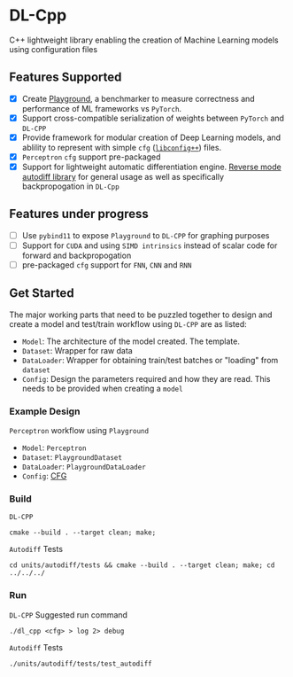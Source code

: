 # DL-Cpp

C++ lightweight library enabling the creation of Machine Learning models using configuration files

## Features Supported
- [x] Create [Playground](./playground), a benchmarker to measure correctness and performance of ML frameworks vs `PyTorch`.
- [x] Support cross-compatible serialization of weights between `PyTorch` and `DL-CPP`
- [x] Provide framework for modular creation of Deep Learning models, and ablility to represent with simple `cfg` ([`libconfig++`](https://github.com/hyperrealm/libconfig)) files.
- [x] `Perceptron` `cfg` support pre-packaged
- [x] Support for lightweight automatic differentiation engine. [Reverse mode autodiff library](./units/autodiff) for general usage as well as specifically backpropogation in `DL-Cpp`

## Features under progress
- [ ] Use `pybind11` to expose `Playground` to `DL-CPP` for graphing purposes
- [ ] Support for `CUDA` and using `SIMD intrinsics` instead of scalar code for forward and backpropogation
- [ ] pre-packaged `cfg` support for `FNN`, `CNN` and `RNN`

## Get Started

The major working parts that need to be puzzled together to design and create a model and test/train workflow using `DL-CPP` are as listed:

- `Model`: The architecture of the model created. The template.
- `Dataset`: Wrapper for raw data
- `DataLoader`: Wrapper for obtaining train/test batches or "loading" from `dataset`
- `Config`: Design the parameters required and how they are read. This needs to be provided when creating a `model`

### Example Design
`Perceptron` workflow using `Playground`

- `Model`: `Perceptron`
- `Dataset`: `PlaygroundDataset`
- `DataLoader`: `PlaygroundDataLoader`
- `Config`: [CFG](/config/perceptron/perceptron_scalar.cfg)

### Build
`DL-CPP`
```
cmake --build . --target clean; make;
```

`Autodiff` Tests
```
cd units/autodiff/tests && cmake --build . --target clean; make; cd ../../../
```

### Run
`DL-CPP` Suggested run command
```
./dl_cpp <cfg> > log 2> debug
```

`Autodiff` Tests
```
./units/autodiff/tests/test_autodiff
```
